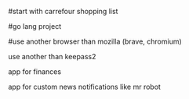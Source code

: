 #start with carrefour shopping list

#go lang project

#use another browser than mozilla (brave, chromium)

use another than keepass2

app for finances

app for custom news notifications like mr robot


